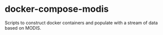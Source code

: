 # docker-compose-modis
Scripts to construct docker containers and populate with a stream of data based on MODIS.
